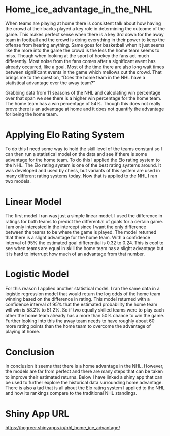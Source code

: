 # Home_ice_advantage_in_the_NHL

When teams are playing at home there is consistent talk about how having the crowd at their backs played a key role in determining the outcome of the game. This makes perfect sense when there is a key 3rd down for the away team in football and the crowd is doing everything in their power to keep the offense from hearing anything. Same goes for basketball when it just seems like the more into the game the crowd is the less the home team seems to miss. Though when looking at the sport of hockey the fans act much differently. Most noise from the fans comes after a significant event has already occurred, like a goal. Most of the time there are also long wait times between significant events in the game which mellows out the crowd. That brings me to the question, “Does the home team in the NHL have a statistical advantage over the away team?”

Grabbing data from 11 seasons of the NHL and calculating win percentage over that span we see there is a higher win percentage for the home team. The home team has a win percentage of 54%. Though this does not really prove there is an advantage at home and it does not quantify the advantage for being the home team.

# Applying Elo Rating System

To do this I need some way to hold the skill level of the teams constant so I can then run a statistical model on the data and see if there is some advantage for the home team. To do this I applied the Elo rating system to the NHL. The Elo rating system is one of the best rating systems around. It was developed and used by chess, but variants of this system are used in many different rating systems today. Now that is applied to the NHL I ran two models.


# Linear Model

The first model I ran was just a simple linear model. I used the difference in ratings for both teams to predict the differential of goals for a certain game. I am only interested in the intercept since I want the only difference between the teams to be where the game is played. The model returned that there is a slight advantage for the home team. With a confidence interval of 95% the estimated goal differential is 0.32 to 0.24. This is cool to see when teams are equal in skill the home team has a slight advantage but it is hard to interrupt how much of an advantage from that number.


# Logistic Model

For this reason I applied another statistical model. I ran the same data in a logistic regression model that would return the log odds of the home team winning based on the difference in rating. This model returned with a confidence interval of 95% that the estimated probability the home team will win is 58.2% to 51.2%. So if two equally skilled teams were to play each other the home team already has a more than 50% chance to win the game. Further looking into this the away team needs to have roughly about 60 more rating points than the home team to overcome the advantage of playing at home. 


# Conclusion

In conclusion it seems that there is a home advantage in the NHL. However, the models are far from perfect and there are many steps that can be taken to improve their estimated returns. Below I have linked a shiny app that can be used to further explore the historical data surrounding home advantage. There is also a tad that is all about the Elo rating system I applied to the NHL  and how its rankings compare to the traditional NHL standings. 

# Shiny App URL

https://hcgreer.shinyapps.io/nhl_home_ice_advantage/
  
